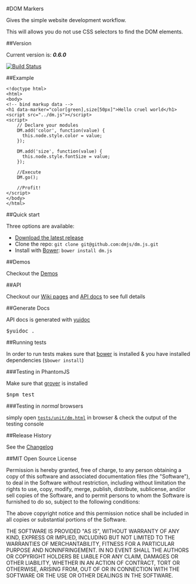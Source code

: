 #DOM Markers

Gives the simple website development workflow.

This will allows you do not use CSS selectors to find the DOM elements.

##Version

Current version is: __*0.6.0*__

[![Build Status](https://secure.travis-ci.org/dmjs/dm.js.png?branch=master)](http://travis-ci.org/dmjs/dm.js)

##Example

    <!doctype html>
    <html>
    <body>
    <!-- bind markup data -->
    <h1 data-marker="color[green],size[50px]">Hello cruel world</h1>
    <script src="../dm.js"></script>
    <script>
        // Declare your modules
        DM.add('color', function(value) {
          this.node.style.color = value;
        });

        DM.add('size', function(value) {
          this.node.style.fontSize = value;
        });

        //Execute
        DM.go();

        //Profit!
    </script>
    </body>
    </html>


##Quick start

Three options are available:

* [Download the latest release][release]
* Clone the repo: `git clone git@github.com:dmjs/dm.js.git`
* Install with [Bower][bower]: `bower install dm.js`

##Demos

Checkout the [Demos][demos]

##API

Checkout our [Wiki pages][wiki] and [API docs][api] to see full details

##Generate Docs

API docs is generated with [yuidoc][github-yuidoc]

<pre>
$yuidoc .
</pre>


##Running tests

In order to run tests makes sure that [bower][bower] is installed & you have installed dependencies (`$bower install`)

###Testing in PhantomJS

Make sure that [grover][github-grover] is installed

<pre>
$npm test
</pre>

###Testing in *normal* browsers

simply open [`tests/unit/dm.html`][tests] in browser & check the output of the testing console

##Release History

See the [Changelog][changelog]

##MIT Open Source License

Permission is hereby granted, free of charge, to any person obtaining a copy of this software and associated documentation files (the "Software"), to deal in the Software without restriction, including without limitation the rights to use, copy, modify, merge, publish, distribute, sublicense, and/or sell copies of the Software, and to permit persons to whom the Software is furnished to do so, subject to the following conditions:

The above copyright notice and this permission notice shall be included in all copies or substantial portions of the Software.

THE SOFTWARE IS PROVIDED "AS IS", WITHOUT WARRANTY OF ANY KIND, EXPRESS OR IMPLIED, INCLUDING BUT NOT LIMITED TO THE WARRANTIES OF MERCHANTABILITY, FITNESS FOR A PARTICULAR PURPOSE AND NONINFRINGEMENT. IN NO EVENT SHALL THE AUTHORS OR COPYRIGHT HOLDERS BE LIABLE FOR ANY CLAIM, DAMAGES OR OTHER LIABILITY, WHETHER IN AN ACTION OF CONTRACT, TORT OR OTHERWISE, ARISING FROM, OUT OF OR IN CONNECTION WITH THE SOFTWARE OR THE USE OR OTHER DEALINGS IN THE SOFTWARE.

[demos]:http://dmjs.github.io/dm.js/demo/
[api]:http://dmjs.github.io/dm.js/docs/out/classes/DM.html
[tests]:http://dmjs.github.io/dm.js/tests/unit/dm.html
[changelog]:https://github.com/dmjs/dm.js/wiki/Changelog
[release]:https://github.com/dmjs/dm.js/zipball/master
[bower]:http://bower.io/
[github-grover]:https://github.com/yui/grover
[github-yuidoc]:https://github.com/yui/yuidoc
[wiki]:https://github.com/dmjs/dm.js/wiki

